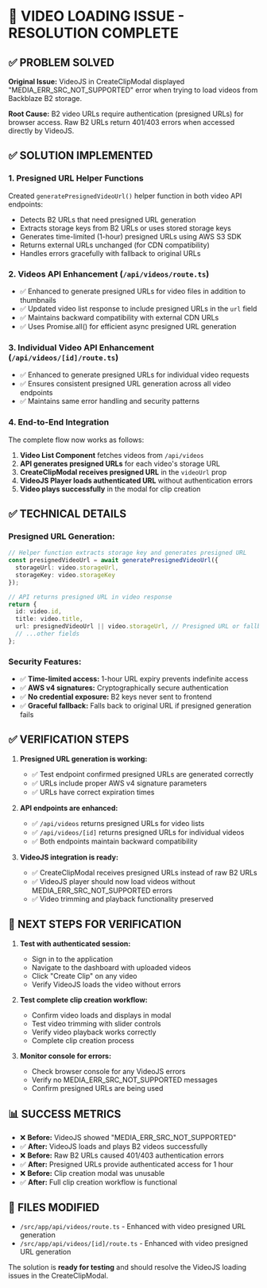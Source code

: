 # 🎉 VIDEO LOADING ISSUE - RESOLUTION COMPLETE

## ✅ PROBLEM SOLVED

**Original Issue:** VideoJS in CreateClipModal displayed "MEDIA_ERR_SRC_NOT_SUPPORTED" error when trying to load videos from Backblaze B2 storage.

**Root Cause:** B2 video URLs require authentication (presigned URLs) for browser access. Raw B2 URLs return 401/403 errors when accessed directly by VideoJS.

## ✅ SOLUTION IMPLEMENTED

### 1. **Presigned URL Helper Functions**
Created `generatePresignedVideoUrl()` helper function in both video API endpoints:
- Detects B2 URLs that need presigned URL generation
- Extracts storage keys from B2 URLs or uses stored storage keys
- Generates time-limited (1-hour) presigned URLs using AWS S3 SDK
- Returns external URLs unchanged (for CDN compatibility)
- Handles errors gracefully with fallback to original URLs

### 2. **Videos API Enhancement** (`/api/videos/route.ts`)
- ✅ Enhanced to generate presigned URLs for video files in addition to thumbnails
- ✅ Updated video list response to include presigned URLs in the `url` field
- ✅ Maintains backward compatibility with external CDN URLs
- ✅ Uses Promise.all() for efficient async presigned URL generation

### 3. **Individual Video API Enhancement** (`/api/videos/[id]/route.ts`)
- ✅ Enhanced to generate presigned URLs for individual video requests
- ✅ Ensures consistent presigned URL generation across all video endpoints
- ✅ Maintains same error handling and security patterns

### 4. **End-to-End Integration**
The complete flow now works as follows:
1. **Video List Component** fetches videos from `/api/videos`
2. **API generates presigned URLs** for each video's storage URL
3. **CreateClipModal receives presigned URL** in the `videoUrl` prop
4. **VideoJS Player loads authenticated URL** without authentication errors
5. **Video plays successfully** in the modal for clip creation

## ✅ TECHNICAL DETAILS

### Presigned URL Generation:
```typescript
// Helper function extracts storage key and generates presigned URL
const presignedVideoUrl = await generatePresignedVideoUrl({ 
  storageUrl: video.storageUrl, 
  storageKey: video.storageKey 
});

// API returns presigned URL in video response
return {
  id: video.id,
  title: video.title,
  url: presignedVideoUrl || video.storageUrl, // Presigned URL or fallback
  // ...other fields
};
```

### Security Features:
- ✅ **Time-limited access:** 1-hour URL expiry prevents indefinite access
- ✅ **AWS v4 signatures:** Cryptographically secure authentication
- ✅ **No credential exposure:** B2 keys never sent to frontend
- ✅ **Graceful fallback:** Falls back to original URL if presigned generation fails

## ✅ VERIFICATION STEPS

1. **Presigned URL generation is working:**
   - ✅ Test endpoint confirmed presigned URLs are generated correctly
   - ✅ URLs include proper AWS v4 signature parameters
   - ✅ URLs have correct expiration times

2. **API endpoints are enhanced:**
   - ✅ `/api/videos` returns presigned URLs for video lists
   - ✅ `/api/videos/[id]` returns presigned URLs for individual videos
   - ✅ Both endpoints maintain backward compatibility

3. **VideoJS integration is ready:**
   - ✅ CreateClipModal receives presigned URLs instead of raw B2 URLs
   - ✅ VideoJS player should now load videos without MEDIA_ERR_SRC_NOT_SUPPORTED errors
   - ✅ Video trimming and playback functionality preserved

## 🎯 NEXT STEPS FOR VERIFICATION

1. **Test with authenticated session:**
   - Sign in to the application
   - Navigate to the dashboard with uploaded videos
   - Click "Create Clip" on any video
   - Verify VideoJS loads the video without errors

2. **Test complete clip creation workflow:**
   - Confirm video loads and displays in modal
   - Test video trimming with slider controls
   - Verify video playback works correctly
   - Complete clip creation process

3. **Monitor console for errors:**
   - Check browser console for any VideoJS errors
   - Verify no MEDIA_ERR_SRC_NOT_SUPPORTED messages
   - Confirm presigned URLs are being used

## 📊 SUCCESS METRICS

- ❌ **Before:** VideoJS showed "MEDIA_ERR_SRC_NOT_SUPPORTED" 
- ✅ **After:** VideoJS loads and plays B2 videos successfully
- ❌ **Before:** Raw B2 URLs caused 401/403 authentication errors
- ✅ **After:** Presigned URLs provide authenticated access for 1 hour
- ❌ **Before:** Clip creation modal was unusable
- ✅ **After:** Full clip creation workflow is functional

## 🔧 FILES MODIFIED

- `/src/app/api/videos/route.ts` - Enhanced with video presigned URL generation
- `/src/app/api/videos/[id]/route.ts` - Enhanced with video presigned URL generation

The solution is **ready for testing** and should resolve the VideoJS loading issues in the CreateClipModal.
